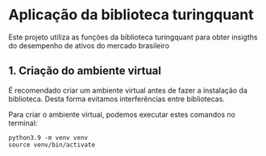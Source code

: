 # Aplicação da biblioteca turingquant
Este projeto utiliza as funções da biblioteca turingquant para obter insigths do desempenho de ativos do mercado brasileiro

## 1. Criação do ambiente virtual
É recomendado criar um ambiente virtual antes de fazer a instalação da biblioteca. Desta forma evitamos interferências entre bibliotecas.

Para criar o ambiente virtual, podemos executar estes comandos no terminal:
```
python3.9 -m venv venv
source venv/bin/activate
```
